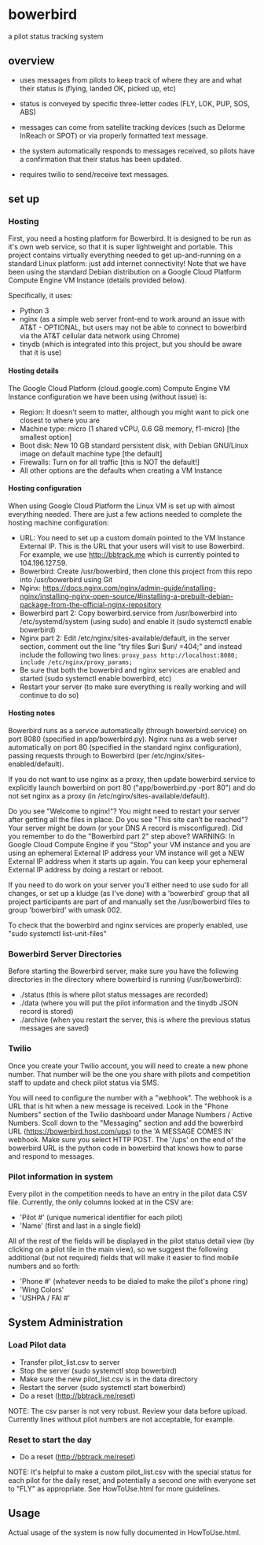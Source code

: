 # bowerbird
a pilot status tracking system

## overview
- uses messages from pilots to keep track of where they are and what their status is (flying, landed OK, picked up, etc)

- status is conveyed by specific three-letter codes (FLY, LOK, PUP, SOS, ABS)

- messages can come from satellite tracking devices (such as Delorme InReach or SPOT) or via properly formatted text message.

- the system automatically responds to messages received, so pilots have a confirmation that their status has been updated.

- requires twilio to send/receive text messages.

## set up

### Hosting 
First, you need a hosting platform for Bowerbird. It is designed to be run as it's own web service, so that it is super lightweight and portable. This project contains virtually everything needed to get up-and-running on a standard Linux platform: just add internet connectivity! Note that we have been using the standard Debian distribution on a Google Cloud Platform Compute Engine VM Instance (details provided below).

Specifically, it uses:
- Python 3
- nginx (as a simple web server front-end to work around an issue with AT&T - OPTIONAL, but users may not be able to connect to bowerbird via the AT&T cellular data network using Chrome)
- tinydb (which is integrated into this project, but you should be aware that it is use)

#### Hosting details
The Google Cloud Platform (cloud.google.com) Compute Engine VM Instance configuration we have been using (without issue) is:
- Region: It doesn't seem to matter, although you might want to pick one closest to where you are
- Machine type: micro (1 shared vCPU, 0.6 GB memory, f1-micro) [the smallest option]
- Boot disk: New 10 GB standard persistent disk, with Debian GNU/Linux image on default machine type [the default]
- Firewalls: Turn on for all traffic [this is NOT the default!]
- All other options are the defaults when creating a VM Instance

#### Hosting configuration
When using Google Cloud Platform the Linux VM is set up with almost everything needed. There are just a few actions needed to complete the hosting machine configuration:

- URL: You need to set up a custom domain pointed to the VM Instance External IP. This is the URL that your users will visit to use Bowerbird. For example, we use http://bbtrack.me which is currently pointed to 104.196.127.59.
- Bowerbird: Create /usr/bowerbird, then clone this project from this repo into /usr/bowerbird using Git
- Nginx: https://docs.nginx.com/nginx/admin-guide/installing-nginx/installing-nginx-open-source/#installing-a-prebuilt-debian-package-from-the-official-nginx-repository
- Bowerbird part 2: Copy bowerbird.service from /usr/bowerbird into /etc/systemd/system (using sudo) and enable it (sudo systemctl enable bowerbird)
- Nginx part 2: Edit /etc/nginx/sites-available/default, in the server section, comment out the line "try files $uri $uri/ =404;"
and instead include the following two lines:
`proxy_pass http://localhost:8080;
include /etc/nginx/proxy_params;`
- Be sure that both the bowerbird and nginx services are enabled and started (sudo systemctl enable bowerbird, etc)
- Restart your server (to make sure everything is really working and will continue to do so)

#### Hosting notes
Bowerbird runs as a service automatically (through bowerbird.service) on port 8080 (specified in app/bowerbird.py). Nginx runs as a web server automatically on port 80 (specified in the standard nginx configuration), passing requests through to Bowerbird (per /etc/nginx/sites-enabled/default).

If you do not want to use nginx as a proxy, then update bowerbird.service to explicitly launch bowerbird on port 80 ("app/bowerbird.py -port 80") and do not set nginx as a proxy (in /etc/nginx/sites-available/default).

Do you see "Welcome to nginx!"? You might need to restart your server after getting all the files in place.
Do you see "This site can’t be reached"? Your server might be down (or your DNS A record is misconfigured). Did you remember to do the "Bowerbird part 2" step above?
WARNING: In Google Cloud Compute Engine if you "Stop" your VM instance and you are using an ephemeral External IP address your VM instance will get a NEW External IP address when it starts up again. You can keep your ephemeral External IP address by doing a restart or reboot.

If you need to do work on your server you'll either need to use sudo for all changes, or set up a kludge (as I've done) with a 'bowerbird' group that all project participants are part of and manually set the /usr/bowerbird files to group 'bowerbird' with umask 002.

To check that the bowerbird and nginx services are properly enabled, use "sudo systemctl list-unit-files"

### Bowerbird Server Directories
Before starting the Bowerbird server, make sure you have the following directories in the directory where bowerbird is running (/usr/bowerbird):
- ./status (this is where pilot status messages are recorded)
- ./data (where you will put the pilot information and the tinydb JSON record is stored)
- ./archive (when you restart the server, this is where the previous status messages are saved)

### Twilio
Once you create your Twilio account, you will need to create a new
phone number. That number will be the one you share with pilots and competition
staff to update and check pilot status via SMS.

You will need to configure the number with a "webhook". The webhook is a URL
that is hit when a new message is received. Look in the "Phone Numbers" section
of the Twilio dashboard under Manage Numbers / Active Numbers. Scoll down to the
"Messaging" section and add the bowerbird URL (https://bowerbird.host.com/ups) to the
'A MESSAGE COMES IN' webhook. Make sure you select HTTP POST. The '/ups' on the
end of the bowerbird URL is the python code in bowerbird that knows how to parse
and respond to messages.

### Pilot information in system
Every pilot in the competition needs to have an entry in the pilot data CSV file. Currently, the only columns looked at in the CSV are:
- 'Pilot #' (unique numerical identifier for each pilot)
- 'Name' (first and last in a single field)

All of the rest of the fields will be displayed in the pilot status detail view (by clicking on a pilot tile in the main view), so we suggest the following additional (but not required) fields that will make it easier to find mobile numbers and so forth:
- 'Phone #' (whatever needs to be dialed to make the pilot's phone ring)
- 'Wing Colors'
- 'USHPA / FAI #'

## System Administration
### Load Pilot data
- Transfer pilot_list.csv to server
- Stop the server (sudo systemctl stop bowerbird)
- Make sure the new pilot_list.csv is in the data directory
- Restart the server (sudo systemctl start bowerbird)
- Do a reset (http://bbtrack.me/reset)

NOTE: The csv parser is not very robust. Review your data before upload. Currently lines without pilot numbers are not acceptable, for example.

### Reset to start the day
- Do a reset (http://bbtrack.me/reset)

NOTE: It's helpful to make a custom pilot_list.csv with the special status for each pilot for the daily reset, and potentially a second one with everyone set to "FLY" as appropriate. See HowToUse.html for more guidelines.

## Usage
Actual usage of the system is now fully documented in HowToUse.html.
